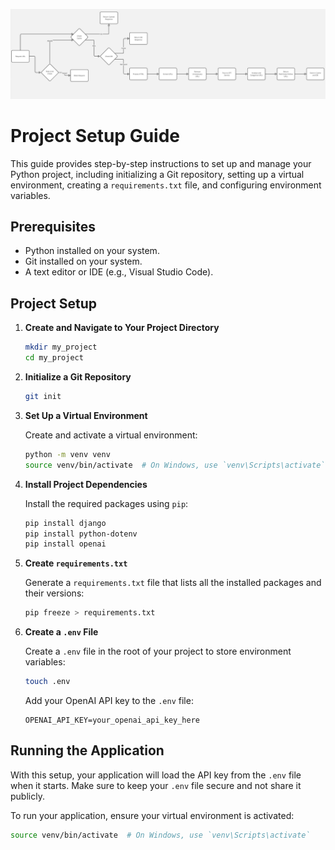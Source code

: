 ![Alt text](image.png)

# Project Setup Guide

This guide provides step-by-step instructions to set up and manage your Python project, including initializing a Git repository, setting up a virtual environment, creating a `requirements.txt` file, and configuring environment variables.

## Prerequisites

- Python installed on your system.
- Git installed on your system.
- A text editor or IDE (e.g., Visual Studio Code).

## Project Setup

1. **Create and Navigate to Your Project Directory**

    ```sh
    mkdir my_project
    cd my_project
    ```

2. **Initialize a Git Repository**

    ```sh
    git init
    ```

3. **Set Up a Virtual Environment**

    Create and activate a virtual environment:

    ```sh
    python -m venv venv
    source venv/bin/activate  # On Windows, use `venv\Scripts\activate`
    ```

4. **Install Project Dependencies**

    Install the required packages using `pip`:

    ```sh
    pip install django
    pip install python-dotenv
    pip install openai
    ```

5. **Create `requirements.txt`**

    Generate a `requirements.txt` file that lists all the installed packages and their versions:

    ```sh
    pip freeze > requirements.txt
    ```

6. **Create a `.env` File**

    Create a `.env` file in the root of your project to store environment variables:

    ```sh
    touch .env
    ```

    Add your OpenAI API key to the `.env` file:

    ```env
    OPENAI_API_KEY=your_openai_api_key_here
    ```




## Running the Application

With this setup, your application will load the API key from the `.env` file when it starts. Make sure to keep your `.env` file secure and not share it publicly.

To run your application, ensure your virtual environment is activated:

```sh
source venv/bin/activate  # On Windows, use `venv\Scripts\activate`
